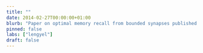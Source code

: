 ```yaml
---
title: ""
date: 2014-02-27T00:00:00+01:00
blurb: "Paper on optimal memory recall from bounded synapses published in PLoS Comput Biol"
pinned: false
labs: ["lengyel"]
draft: false
---
```


